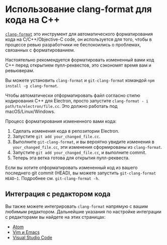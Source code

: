 # Использование clang-format для кода на C++

[`clang-format`](http://clang.llvm.org/docs/ClangFormat.html) это инструмент для автоматического форматирования кода на C/C++/Objective-C code, он используется для того, чтобы в процессе ревью разработчики не беспокоились о проблемах, связанных с форматированием.

Настоятельно рекомендуется форматировать измененный вами код C++ перед открытием пулл-реквестов, это сэкономят время вам и ревьюверам.

Вы можете установить `clang-format` и `git-clang-format` командой `npm install -g clang-format`.

Чтобы автоматически отформатировать файл согласно стилю кодирования C++ для Electron, просто запустите `clang-format - i path/to/electron/file.cc`. Это должно работать под macOS/Linux/Windows.

Процесс форматирования измененного вами кода:

1. Сделать изменения кода в репозитории Electron.
2. Запустите `git add your_changed_file.cc`.
3. Выполните `git-clang-format`, и вы вероятно увидите изменения в `your_changed_file.cc`, эти изменения сформированы из `clang-format`.
4. Запустите `git add your_changed_file.cc`, и выполните commit.
5. Теперь эта ветка готова для открытия пулл-реквеста.

Если вы хотите отформатировать измененный код из вашего последнего git commit (HEAD), вы можете запустить `git-clang-format HEAD~1`. Подробнее см. `git-clang-format -h`.

## Интеграция с редактором кода

Вы также можете интегрировать `clang-format` напрямую с вашим любимым редактором. Дальнейшие указания по настройке интеграции с редакторами вы найдете на этих страницах:

- [Atom](https://atom.io/packages/clang-format)
- [Vim и Emacs](http://clang.llvm.org/docs/ClangFormat.html#vim-integration)
- [Visual Studio Code](https://marketplace.visualstudio.com/items?itemName=xaver.clang-format)